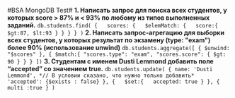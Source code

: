 #BSA MongoDB Test#
**1. Написать запрос для поиска всех студентов, у которых score > 87% и < 93% по любому из типов выполненных заданий.**
    ```db.students.find(
        {  
           scores: {  
              $elemMatch: {  
                 score:{  
                    $gt:87,
                    $lt:93
                 }
              }
           }
        }
    )```
**2. Написать запрос-агрегацию для выборки всех студентов, у которых результат по экзамену (type: "exam") более 90% (использование unwind)**
    ```db.students.aggregate([
        {
            $unwind: "$scores"
        },
        {
            $match:{
                "scores.type": "exam",
                "scores.score": { $gt: 90 }
            }
        }
    ])```
**3. Студентам с именем Dusti Lemmond добавить поле “accepted” со значением true.**
    ```db.students.update(
        {
           name: 'Dusti Lemmond',
           *// В условии сказано, что нужно только добавить*
           'accepted': {$exists : false}
        },
        {  
           $set:{  
              accepted: true
           }
        },
        {  
           multi :true
        }
    )```
    
    
    
    
